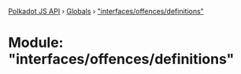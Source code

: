 [Polkadot JS API](../README.md) › [Globals](../globals.md) › ["interfaces/offences/definitions"](_interfaces_offences_definitions_.md)

# Module: "interfaces/offences/definitions"


